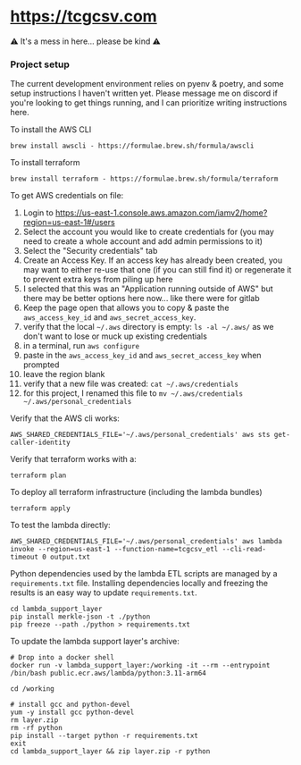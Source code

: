 # https://tcgcsv.com

⚠️ It's a mess in here... please be kind ⚠️

### Project setup

The current development environment relies on pyenv & poetry, and some setup instructions I haven't written yet. Please message me on discord if you're looking to get things running, and I can prioritize writing instructions here.

To install the AWS CLI
```
brew install awscli - https://formulae.brew.sh/formula/awscli
```

To install terraform
```
brew install terraform - https://formulae.brew.sh/formula/terraform
```

To get AWS credentials on file:
1. Login to https://us-east-1.console.aws.amazon.com/iamv2/home?region=us-east-1#/users
2. Select the account you would like to create credentials for (you may need to create a whole account and add admin permissions to it)
3. Select the "Security credentials" tab
4. Create an Access Key. If an access key has already been created, you may want to either re-use that one (if you can still find it) or regenerate it to prevent extra keys from piling up here
5. I selected that this was an "Application running outside of AWS" but there may be better options here now... like there were for gitlab
6. Keep the page open that allows you to copy & paste the `aws_access_key_id` and `aws_secret_access_key`.
7. verify that the local `~/.aws` directory is empty: `ls -al ~/.aws/` as we don't want to lose or muck up existing credentials
8. in a terminal, run `aws configure`
9. paste in the `aws_access_key_id` and `aws_secret_access_key` when prompted
10. leave the region blank
11. verify that a new file was created: `cat ~/.aws/credentials`
12. for this project, I renamed this file to `mv ~/.aws/credentials ~/.aws/personal_credentials`

Verify that the AWS cli works:
```
AWS_SHARED_CREDENTIALS_FILE='~/.aws/personal_credentials' aws sts get-caller-identity
```

Verify that terraform works with a:
```
terraform plan
```

To deploy all terraform infrastructure (including the lambda bundles)
```
terraform apply
```

To test the lambda directly:

```
AWS_SHARED_CREDENTIALS_FILE='~/.aws/personal_credentials' aws lambda invoke --region=us-east-1 --function-name=tcgcsv_etl --cli-read-timeout 0 output.txt
```

Python dependencies used by the lambda ETL scripts are managed by a `requirements.txt` file. Installing dependencies locally and freezing the results is an easy way to update `requirements.txt`.

```
cd lambda_support_layer
pip install merkle-json -t ./python
pip freeze --path ./python > requirements.txt
```

To update the lambda support layer's archive:

```
# Drop into a docker shell
docker run -v lambda_support_layer:/working -it --rm --entrypoint /bin/bash public.ecr.aws/lambda/python:3.11-arm64

cd /working

# install gcc and python-devel
yum -y install gcc python-devel
rm layer.zip
rm -rf python
pip install --target python -r requirements.txt
exit
cd lambda_support_layer && zip layer.zip -r python
```
